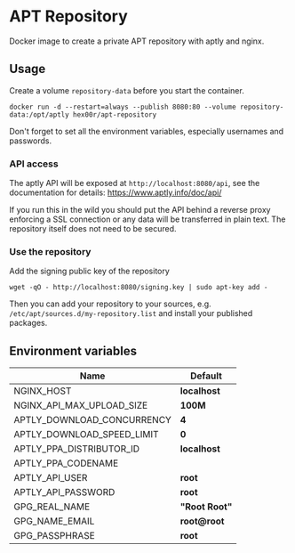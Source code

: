 # APT Repository

Docker image to create a private APT repository with aptly and nginx.

## Usage

Create a volume `repository-data` before you start the container.

    docker run -d --restart=always --publish 8080:80 --volume repository-data:/opt/aptly hex00r/apt-repository

Don't forget to set all the environment variables, especially usernames and passwords.

### API access

The aptly API will be exposed at `http://localhost:8080/api`, see the documentation for details: https://www.aptly.info/doc/api/

If you run this in the wild you should put the API behind a reverse proxy enforcing a SSL connection or any data will be transferred in plain text. The repository itself does not need to be secured.

### Use the repository

Add the signing public key of the repository

    wget -qO - http://localhost:8080/signing.key | sudo apt-key add -

Then you can add your repository to your sources, e.g. `/etc/apt/sources.d/my-repository.list` and install your published packages.

## Environment variables

|Name|Default|
|---|---|
|NGINX_HOST|**localhost**|
|NGINX_API_MAX_UPLOAD_SIZE|**100M**|
|APTLY_DOWNLOAD_CONCURRENCY|**4**|
|APTLY_DOWNLOAD_SPEED_LIMIT|**0**|
|APTLY_PPA_DISTRIBUTOR_ID|**localhost**|
|APTLY_PPA_CODENAME||
|APTLY_API_USER|**root**|
|APTLY_API_PASSWORD|**root**|
|GPG_REAL_NAME|**"Root Root"**|
|GPG_NAME_EMAIL|**root@root**|
|GPG_PASSPHRASE|**root**|
